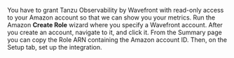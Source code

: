 You have to grant Tanzu Observability by Wavefront with read-only access to your Amazon account so that we can show you your metrics. Run the Amazon **Create Role** wizard where you specify a Wavefront account. After you create an account, navigate to it, and click it. From the Summary page you can copy the Role ARN containing the Amazon account ID. Then, on the Setup tab, set up the integration.
